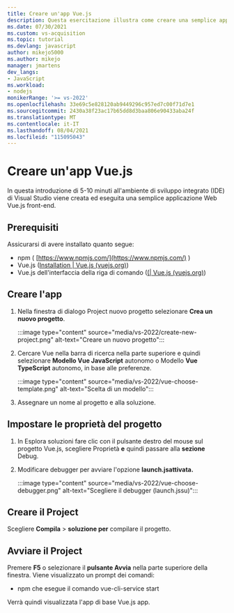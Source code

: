 ```yaml
---
title: Creare un'app Vue.js
description: Questa esercitazione illustra come creare una semplice applicazione Vue.js in Visual Studio.
ms.date: 07/30/2021
ms.custom: vs-acquisition
ms.topic: tutorial
ms.devlang: javascript
author: mikejo5000
ms.author: mikejo
manager: jmartens
dev_langs:
- JavaScript
ms.workload:
- nodejs
monikerRange: '>= vs-2022'
ms.openlocfilehash: 33e69c5e828120ab9449296c957ed7c00f71d7e1
ms.sourcegitcommit: 2430a38f23ac17b65dd8d3baa806e90433aba24f
ms.translationtype: MT
ms.contentlocale: it-IT
ms.lasthandoff: 08/04/2021
ms.locfileid: "115095043"
---
```

# <a name="create-a-vuejs-app"></a>Creare un'app Vue.js

In questa introduzione di 5-10 minuti all'ambiente di sviluppo integrato (IDE) di Visual Studio viene creata ed eseguita una semplice applicazione Web Vue.js front-end.

## <a name="prerequisites"></a>Prerequisiti

Assicurarsi di avere installato quanto segue:

- npm ( [https://www.npmjs.com/](https://www.npmjs.com/) ) 
- Vue.js ([Installation | Vue.js (vuejs.org)](https://v3.vuejs.org/guide/installation.html#npm))
- Vue.js dell'interfaccia della riga di comando ([(| Vue.js (vuejs.org)](https://v3.vuejs.org/guide/installation.html#cli))

## <a name="create-your-app"></a>Creare l'app

1. Nella finestra di dialogo Project nuovo progetto selezionare **Crea un nuovo progetto**.

   :::image type="content" source="media/vs-2022/create-new-project.png" alt-text="Creare un nuovo progetto":::

1. Cercare Vue nella barra di ricerca nella parte superiore e quindi selezionare **Modello Vue JavaScript** autonomo o Modello **Vue TypeScript** autonomo, in base alle preferenze.

   :::image type="content" source="media/vs-2022/vue-choose-template.png" alt-text="Scelta di un modello":::

1. Assegnare un nome al progetto e alla soluzione. 

## <a name="set-the-project-properties"></a>Impostare le proprietà del progetto

1. In Esplora soluzioni fare clic con il pulsante destro del mouse sul progetto Vue.js, scegliere Proprietà **e** quindi passare alla **sezione** Debug.

1. Modificare debugger per avviare l'opzione **launch.jsattivata.**
 
   :::image type="content" source="media/vs-2022/vue-choose-debugger.png" alt-text="Scegliere il debugger (launch.jssu)":::

## <a name="build-your-project"></a>Creare il Project

Scegliere **Compila**  >  **soluzione per** compilare il progetto.

## <a name="start-your-project"></a>Avviare il Project

Premere **F5** o selezionare il **pulsante Avvia** nella parte superiore della finestra. Viene visualizzato un prompt dei comandi:

- npm che esegue il comando vue-cli-service start

Verrà quindi visualizzata l'app di base Vue.js app.